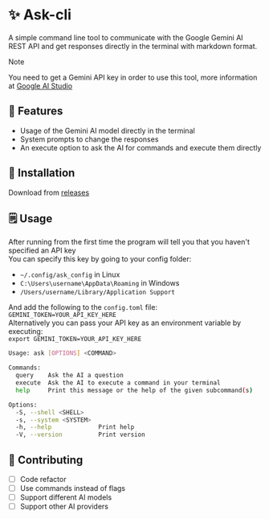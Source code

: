 # ✨ Ask-cli
A simple command line tool to communicate with the Google Gemini AI REST API and get responses directly in the terminal with markdown format.

> [!NOTE]
> You need to get a Gemini API key in order to use this tool, more information at [Google AI Studio](https://ai.google.dev/aistudio)

## 🤖 Features
- Usage of the Gemini AI model directly in the terminal  
- System prompts to change the responses  
- An execute option to ask the AI for commands and execute them directly  

## 💾 Installation

Download from [releases](https://github.com/gg0074x/ask-cli/releases)

## 🗒️ Usage

After running from the first time the program will tell you that you haven't specified an API key  
You can specify this key by going to your config folder:  
- `~/.config/ask_config` in Linux
- `C:\Users\username\AppData\Roaming` in Windows
- `/Users/username/Library/Application Support`

And add the following to the `config.toml` file:  
`GEMINI_TOKEN=YOUR_API_KEY_HERE`  
Alternatively you can pass your API key as an environment variable by executing:  
`export GEMINI_TOKEN=YOUR_API_KEY_HERE`  

```sh
Usage: ask [OPTIONS] <COMMAND>

Commands:
  query    Ask the AI a question
  execute  Ask the AI to execute a command in your terminal
  help     Print this message or the help of the given subcommand(s)

Options:
  -S, --shell <SHELL>    
  -s, --system <SYSTEM>  
  -h, --help             Print help
  -V, --version          Print version
```

## 🔨 Contributing

- [ ] Code refactor
- [ ] Use commands instead of flags
- [ ] Support different AI models
- [ ] Support other AI providers
